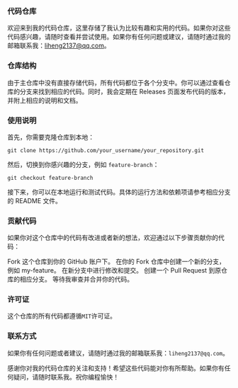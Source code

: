 ### 代码仓库
欢迎来到我的代码仓库，这里存储了我认为比较有趣和实用的代码。如果你对这些代码感兴趣，请随时查看并尝试使用。如果你有任何问题或建议，请随时通过我的邮箱联系我：liheng2137@qq.com。

### 仓库结构
由于主仓库中没有直接存储代码，所有代码都位于各个分支中。你可以通过查看仓库的分支来找到相应的代码。同时，我会定期在 Releases 页面发布代码的版本，并附上相应的说明和文档。

### 使用说明
首先，你需要克隆仓库到本地：
```
git clone https://github.com/your_username/your_repository.git
```
然后，切换到你感兴趣的分支，例如 `feature-branch`：
```
git checkout feature-branch
```
接下来，你可以在本地运行和测试代码。具体的运行方法和依赖项请参考相应分支的 README 文件。
### 贡献代码
如果你对这个仓库中的代码有改进或者新的想法，欢迎通过以下步骤贡献你的代码：

Fork 这个仓库到你的 GitHub 账户下。
在你的 Fork 仓库中创建一个新的分支，例如 my-feature。
在新分支中进行修改和提交。
创建一个 Pull Request 到原仓库的相应分支。
等待我审查并合并你的代码。
### 许可证
这个仓库的所有代码都遵循` MIT `许可证。

### 联系方式
如果你有任何问题或者建议，请随时通过我的邮箱联系我：`liheng2137@qq.com`。

感谢你对我的代码仓库的关注和支持！希望这些代码能对你有所帮助。如果你有任何疑问，请随时联系我。祝你编程愉快！

